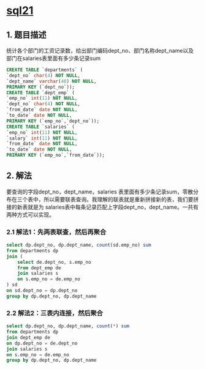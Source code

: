 # [sql21](https://www.nowcoder.com/practice/6a62b6c0a7324350a6d9959fa7c21db3?tpId=82&tags=&title=&diffculty=0&judgeStatus=0&rp=1)

## 1. 题目描述

统计各个部门的工资记录数，给出部门编码dept_no、部门名称dept_name以及部门在salaries表里面有多少条记录sum

```sql
CREATE TABLE `departments` (
`dept_no` char(4) NOT NULL,
`dept_name` varchar(40) NOT NULL,
PRIMARY KEY (`dept_no`));
CREATE TABLE `dept_emp` (
`emp_no` int(11) NOT NULL,
`dept_no` char(4) NOT NULL,
`from_date` date NOT NULL,
`to_date` date NOT NULL,
PRIMARY KEY (`emp_no`,`dept_no`));
CREATE TABLE `salaries` (
`emp_no` int(11) NOT NULL,
`salary` int(11) NOT NULL,
`from_date` date NOT NULL,
`to_date` date NOT NULL,
PRIMARY KEY (`emp_no`,`from_date`));
```

## 2. 解法 

要查询的字段dept_no，dept_name，salaries 表里面有多少条记录sum，零散分布在三个表中，所以需要联表查询。我理解的联表就是重新拼接新的表，我们要拼接的新表就是为 salaries表中每条记录匹配上字段dept_no，dept_name。一共有两种方式可以实现。

### 2.1 解法1：先两表联查，然后再聚合

```sql
select dp.dept_no, dp.dept_name, count(sd.emp_no) sum
from departments dp
join (
    select de.dept_no, s.emp_no
    from dept_emp de
    join salaries s
    on s.emp_no = de.emp_no
) sd
on sd.dept_no = dp.dept_no
group by dp.dept_no, dp.dept_name
```

### 2.2 解法2：三表内连接，然后聚合

```sql
select dp.dept_no, dp.dept_name, count(*) sum
from departments dp
join dept_emp de
on dp.dept_no = de.dept_no
join salaries s
on s.emp_no = de.emp_no
group by dp.dept_no, dp.dept_name

```